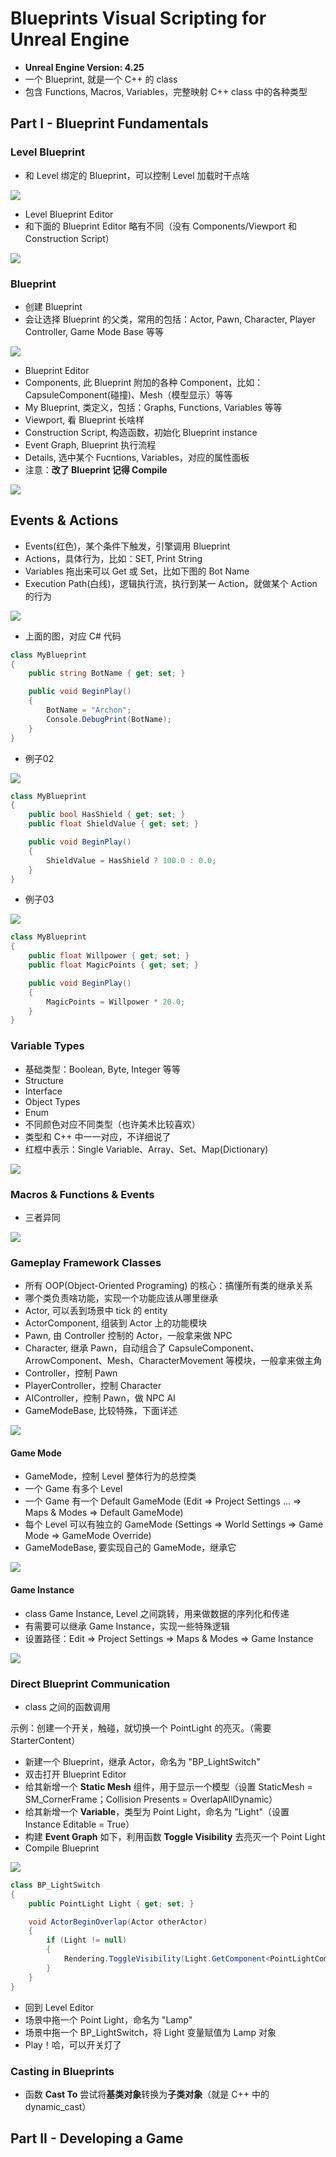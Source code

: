 # Blueprints Visual Scripting for Unreal Engine

 * **Unreal Engine Version: 4.25**
 * 一个 Blueprint, 就是一个 C++ 的 class
 * 包含 Functions, Macros, Variables，完整映射 C++ class 中的各种类型


## Part I - Blueprint Fundamentals

### Level Blueprint

 * 和 Level 绑定的 Blueprint，可以控制 Level 加载时干点啥

![](images/2020_10_06_blueprints_visual_scripting/level_blueprint_01.png)

 * Level Blueprint Editor
 * 和下面的 Blueprint Editor 略有不同（没有 Components/Viewport 和 Construction Script）

![](images/2020_10_06_blueprints_visual_scripting/level_blueprint_02.png)

### Blueprint

 * 创建 Blueprint
 * 会让选择 Blueprint 的父类，常用的包括：Actor, Pawn, Character, Player Controller, Game Mode Base 等等

![](images/2020_10_06_blueprints_visual_scripting/create_blueprint.png)

 * Blueprint Editor
 * Components, 此 Blueprint 附加的各种 Component，比如：CapsuleComponent(碰撞)、Mesh（模型显示）等等 
 * My Blueprint, 类定义，包括：Graphs, Functions, Variables 等等
 * Viewport, 看 Blueprint 长啥样
 * Construction Script, 构造函数，初始化 Blueprint instance
 * Event Graph, Blueprint 执行流程
 * Details, 选中某个 Fucntions, Variables，对应的属性面板
 * 注意：**改了 Blueprint 记得 Compile**

![](images/2020_10_06_blueprints_visual_scripting/blueprint_editor.png)

## Events & Actions

 * Events(红色)，某个条件下触发，引擎调用 Blueprint
 * Actions，具体行为，比如：SET, Print String
 * Variables 拖出来可以 Get 或 Set，比如下图的 Bot Name
 * Execution Path(白线)，逻辑执行流，执行到某一 Action，就做某个 Action 的行为

![](images/2020_10_06_blueprints_visual_scripting/event_graph_01.png)

 * 上面的图，对应 C# 代码

```C#
class MyBlueprint
{
    public string BotName { get; set; }

    public void BeginPlay()
    {
        BotName = "Archon";
        Console.DebugPrint(BotName);
    }
}
```

 * 例子02

![](images/2020_10_06_blueprints_visual_scripting/event_graph_02.png)

```C#
class MyBlueprint
{
    public bool HasShield { get; set; }
    public float ShieldValue { get; set; }

    public void BeginPlay()
    {
        ShieldValue = HasShield ? 100.0 : 0.0;
    }
}
```

 * 例子03

![](images/2020_10_06_blueprints_visual_scripting/event_graph_03.png)

```C#
class MyBlueprint
{
    public float Willpower { get; set; }
    public float MagicPoints { get; set; }

    public void BeginPlay()
    {
        MagicPoints = Willpower * 20.0;
    }
}
```

### Variable Types

 * 基础类型：Boolean, Byte, Integer 等等
 * Structure
 * Interface
 * Object Types
 * Enum
 * 不同颜色对应不同类型（也许美术比较喜欢）
 * 类型和 C++ 中一一对应，不详细说了
 * 红框中表示：Single Variable、Array、Set、Map(Dictionary)

![](images/2020_10_06_blueprints_visual_scripting/variable_types.png)

### Macros & Functions & Events

 * 三者异同

![](images/2020_10_06_blueprints_visual_scripting/macro_function_event.png)

### Gameplay Framework Classes

 * 所有 OOP(Object-Oriented Programing) 的核心：搞懂所有类的继承关系
 * 哪个类负责啥功能，实现一个功能应该从哪里继承
 * Actor, 可以丢到场景中 tick 的 entity
 * ActorComponent, 组装到 Actor 上的功能模块
 * Pawn, 由 Controller 控制的 Actor，一般拿来做 NPC
 * Character, 继承 Pawn，自动组合了 CapsuleComponent、ArrowComponent、Mesh、CharacterMovement 等模块，一般拿来做主角
 * Controller，控制 Pawn
 * PlayerController，控制 Character
 * AIController，控制 Pawn，做 NPC AI
 * GameModeBase, 比较特殊，下面详述

![](images/2020_10_06_blueprints_visual_scripting/gameplay_framework_classes.png)

#### Game Mode

 * GameMode，控制 Level 整体行为的总控类
 * 一个 Game 有多个 Level
 * 一个 Game 有一个 Default GameMode (Edit => Project Settings ... => Maps & Modes => Default GameMode)
 * 每个 Level 可以有独立的 GameMode (Settings => World Settings => Game Mode => GameMode Override)
 * GameModeBase, 要实现自己的 GameMode，继承它

![](images/2020_10_06_blueprints_visual_scripting/game_mode.png)

#### Game Instance

 * class Game Instance, Level 之间跳转，用来做数据的序列化和传递
 * 有需要可以继承 Game Instance，实现一些特殊逻辑
 * 设置路径：Edit => Project Settings => Maps & Modes => Game Instance

![](images/2020_10_06_blueprints_visual_scripting/game_instance.png)

### Direct Blueprint Communication

 * class 之间的函数调用

示例：创建一个开关，触碰，就切换一个 PointLight 的亮灭。（需要 StarterContent）

 * 新建一个 Blueprint，继承 Actor，命名为 "BP_LightSwitch"
 * 双击打开 Blueprint Editor
 * 给其新增一个 **Static Mesh** 组件，用于显示一个模型（设置 StaticMesh = SM_CornerFrame；Collision Presents = OverlapAllDynamic）
 * 给其新增一个 **Variable**，类型为 Point Light，命名为 "Light"（设置 Instance Editable = True）
 * 构建 **Event Graph** 如下，利用函数 **Toggle Visibility** 去亮灭一个 Point Light
 * Compile Blueprint

![](images/2020_10_06_blueprints_visual_scripting/bp_light_switch.png)

```C#
class BP_LightSwitch
{
    public PointLight Light { get; set; }

    void ActorBeginOverlap(Actor otherActor)
    {
        if (Light != null)
        {
            Rendering.ToggleVisibility(Light.GetComponent<PointLightComponent>());
        }
    }
}
```

 * 回到 Level Editor
 * 场景中拖一个 Point Light，命名为 "Lamp"
 * 场景中拖一个 BP_LightSwitch，将 Light 变量赋值为 Lamp 对象
 * Play！哈，可以开关灯了

### Casting in Blueprints

 * 函数 **Cast To** 尝试将**基类对象**转换为**子类对象**（就是 C++ 中的 dynamic_cast）


## Part II - Developing a Game

